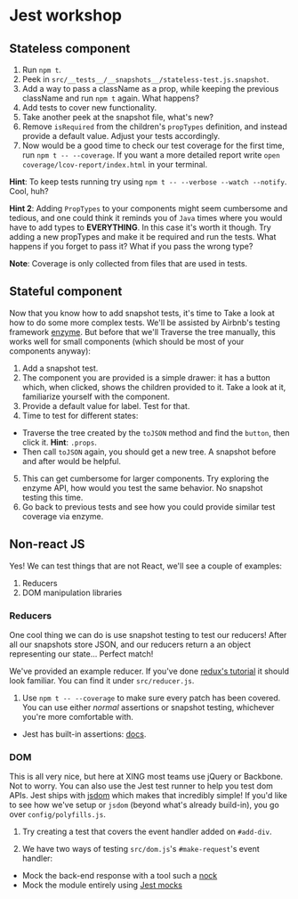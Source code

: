 # Jest workshop

## Stateless component

1. Run `npm t`.
2. Peek in `src/__tests__/__snapshots__/stateless-test.js.snapshot`.
3. Add a way to pass a className as a prop, while keeping the previous
className and run `npm t` again. What happens?
4. Add tests to cover new functionality.
5. Take another peek at the snapshot file, what's new?
6. Remove `isRequired` from the children's `propTypes`  definition, and
instead provide a default value. Adjust your tests accordingly.
7. Now would be a good time to check our test coverage for the first time,
run `npm t -- --coverage`. If you want a more detailed report write
`open coverage/lcov-report/index.html` in your terminal.

**Hint**: To keep tests running try using `npm t -- --verbose --watch
--notify`. Cool, huh?

**Hint 2**: Adding `PropTypes` to your components might seem cumbersome
and tedious, and one could think it reminds you of `Java` times where you
would have to add types to **EVERYTHING**. In this case it's worth it
though. Try adding a new propTypes and make it be required and run the
tests. What happens if you forget to pass it? What if you pass the wrong
type?

**Note**: Coverage is only collected from files that are used in tests.

## Stateful component

Now that you know how to add snapshot tests, it's time to Take a look at
how to do some more complex tests. We'll be assisted by Airbnb's testing
framework [enzyme](https://git.io/vXbiD). But before that we'll Traverse
the tree manually, this works well for small components (which should be
most of your components anyway):

1. Add a snapshot test.
2. The component you are provided is a simple drawer: it has a button which,
when clicked, shows the children provided to it. Take a look at it,
familiarize yourself with the component.
3. Provide a default value for label. Test for that.
4. Time to test for different states:
  * Traverse the tree created by the `toJSON` method and find the `button`,
then click it. **Hint**: `.props`.
  * Then call `toJSON` again, you should
get a new tree. A snapshot before and after would be helpful.
5. This can get cumbersome for larger components. Try exploring the enzyme
API, how would you test the same behavior. No snapshot testing this time.
6. Go back to previous tests and see how you could provide similar test
coverage via enzyme.

## Non-react JS

Yes! We can test things that are not React, we'll see a couple of examples:

1. Reducers
2. DOM manipulation libraries

### Reducers

One cool thing we can do is use snapshot testing to test our reducers! After
all our snapshots store JSON, and our reducers return a an object representing
our state... Perfect match!

We've provided an example reducer. If you've done
[redux's tutorial](http://redux.js.org/)  it should look familiar. You can find
it under `src/reducer.js`.

1. Use `npm t -- --coverage` to make sure every patch has been covered. You
can use either _normal_ assertions or snapshot testing, whichever you're
more comfortable with.
  * Jest has built-in assertions: [docs](https://git.io/vXNai).

### DOM

This is all very nice, but here at XING most teams use jQuery or Backbone. Not
to worry. You can also use the Jest test runner to help you test dom APIs. Jest
ships with [jsdom](https://github.com/tmpvar/jsdom) which makes that incredibly
simple! If you'd like to see how we've setup or `jsdom` (beyond what's already
build-in), you go over `config/polyfills.js`.

1. Try creating a test that covers the event handler added on `#add-div`.

2. We have two ways of testing `src/dom.js`'s `#make-request`'s event handler:
  * Mock the back-end response with a tool such a [nock](npm.im/nock)
  * Mock the module entirely using [Jest mocks](https://git.io/vXNX8)
